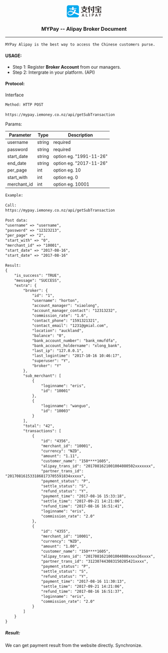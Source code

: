 <p align="center"><img src="alipay.png">
<h3 align="center">MYPay -- Alipay Broker Document</h3><hr>
</p>

```
MYPay Alipay is the best way to access the Chinese customers purse.
```

#### USAGE:

* Step 1: Register **Broker Account** from our managers.
* Step 2: Intergrate in your platform. (API)

#### Protocol:

Interface

```
Method: HTTP POST

https://mypay.iemoney.co.nz/api/getSubTransaction
```

Params:

|Parameter	|Type 	|Description|
|-----------|-------|-----------|
|username   |string |required   |
|password   |string |required   |
|start_date |string | option   eg. "1991-11-26"|
|end_date   |string | option   eg. "2017-11-26"|
|per_page   |int    | option   eg. 10|
|start_with |int    | option   eg. 0|
|merchant_id|int    | option   eg. 10001 |



```
Example:

Call:
https://mypay.iemoney.co.nz/api/getSubTransaction

Post data:
"username" => "username",
"password" => "12323213",
"per_page" => "2",
"start_with" => "0",
"merchant_id" => "10001",
"start_date" => "2017-08-16",
"start_date" => "2017-08-16"

Result:
{
    "is_success": "TRUE",
    "message": "SUCCESS",
    "extra": {
        "broker": {
            "id": "1",
            "username": "horton",
            "account_manager": "xiaolong",
            "account_manager_contact": "12313232",
            "commission_rate": "1.6",
            "contact_phone": "1591321321",
            "contact_email": "1231@gmial.com",
            "location": "auckland",
            "balance": "0",
            "bank_account_number": "bank_nmufdfa",
            "bank_account_holdername": "xlong_bank",
            "last_ip": "127.0.0.1",
            "last_logintime": "2017-10-16 10:46:17",
            "superuser": "Y",
            "broker": "Y"
        },
        "sub_merchant": [
            {
                "loginname": "eris",
                "id": "10001"
            },
            {
                "loginname": "wanguo",
                "id": "10003"
            }
        ],
        "total": "42",
        "transactions": [
            {
                "id": "4356",
                "merchant_id": "10001",
                "currency": "NZD",
                "amount": "1.11",
                "customer_name": "150****1605",
                "alipay_trans_id": "2017081621001004080502xxxxxxx",
                "partner_trans_id": "2017081615331868173705591834xxxxx",
                "payment_status": "P",
                "settle_status": "S",
                "refund_status": "Y",
                "payment_time": "2017-08-16 15:33:18",
                "settle_time": "2017-09-21 14:21:06",
                "refund_time": "2017-08-16 16:51:41",
                "loginname": "eris",
                "commission_rate": "2.0"
            },
            {
                "id": "4355",
                "merchant_id": "10001",
                "currency": "NZD",
                "amount": "1.00",
                "customer_name": "150****1605",
                "alipay_trans_id": "2017081621001004080xxxx26xxxx",
                "partner_trans_id": "312307443083150285421xxxx",
                "payment_status": "P",
                "settle_status": "S",
                "refund_status": "Y",
                "payment_time": "2017-08-16 11:30:13",
                "settle_time": "2017-09-21 14:21:06",
                "refund_time": "2017-08-16 16:51:37",
                "loginname": "eris",
                "commission_rate": "2.0"
            }
        ]
    }
}

```

##### Result:

We can get payment result from the website directly. Synchronize.







